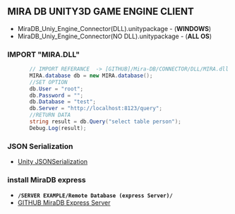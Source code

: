 ## MIRA DB UNITY3D GAME ENGINE CLIENT


* MiraDB_Uniy_Engine_Connector(DLL).unitypackage -  (**WINDOWS**)
* MiraDB_Uniy_Engine_Connector(NO DLL).unitypackage - (**ALL OS**)

### IMPORT "MIRA.DLL"
```c#
       // IMPORT REFERANCE  -> [GITHUB]/Mira-DB/CONNECTOR/DLL/MIRA.dll
       MIRA.database db = new MIRA.database();
       //SET OPTION
       db.User = "root";
       db.Password = "";
       db.Database = "test";
       db.Server = "http://localhost:8123/query";
       //RETURN DATA
       string result = db.Query("select table person");
       Debug.Log(result);
```

### JSON Serialization
* [Unity JSONSerialization](https://docs.unity3d.com/Manual/JSONSerialization.html "Unity JSONSerialization")

### install MiraDB express
* **`/SERVER EXAMPLE/Remote Database (express Server)/`**
* [GITHUB MiraDB Express Server](https://github.com/Nodeclient/Mira-DB "[GITHUB]")